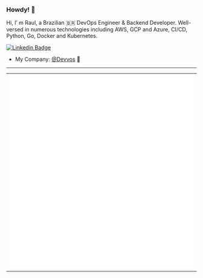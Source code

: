 ### Howdy! 🤠

Hi, I’ m Raul, a Brazilian 🇧🇷 
DevOps Engineer & Backend Developer. Well-versed in numerous technologies including AWS, GCP and Azure, CI/CD, Python, Go, Docker and Kubernetes.

[![Linkedin Badge](https://img.shields.io/badge/-LinkedIn-blue?style=flat&logo=Linkedin&logoColor=white&link=https://www.linkedin.com/in/raulneiva/)](https://www.linkedin.com/in/raulneiva/)

- My Company: [@Devvos](https://github.com/devvosti) 👋

---

<table>
<tr>
<td valign="top" width="100%">
<img src="metrics.svg" alt="Metric" />
</td>
</tr>
</table>
